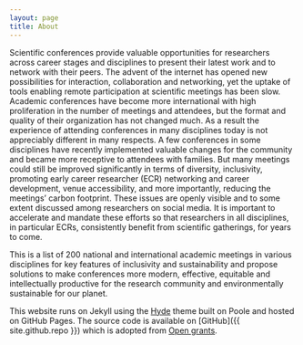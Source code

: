 ```yaml
---
layout: page
title: About
---
```


Scientific conferences provide valuable opportunities for researchers across career stages and disciplines to present their latest work and to network with their peers. The advent of the internet has opened new possibilities for interaction, collaboration and networking, yet the uptake of tools enabling remote participation at scientific meetings has been slow. Academic conferences have become more international with high proliferation in the number of meetings and attendees, but the format and quality of their organization has not changed much. As a result the experience of attending conferences in many disciplines today is not appreciably different in many respects. A few conferences in some disciplines have recently implemented valuable changes for the community and became more receptive to attendees with families. But many meetings could still be improved significantly in terms of diversity, inclusivity, promoting early career researcher (ECR) networking and career development, venue accessibility, and more importantly, reducing the meetings’ carbon footprint. These issues are openly visible and to some extent discussed among researchers on social media. It is important to accelerate and mandate these efforts so that researchers in all disciplines, in particular ECRs, consistently benefit from scientific gatherings, for years to come.

This is a list of 200 national and international academic meetings in various disciplines for key features of inclusivity and sustainability and propose solutions to make conferences more modern, effective, equitable and intellectually productive for the research community and environmentally sustainable for our planet. 


This website runs on Jekyll using the [Hyde](http://hyde.getpoole.com) theme built on Poole and hosted on GitHub Pages.
The source code is available on [GitHub]({{ site.github.repo }}) which is adopted from [Open grants](https://github.com/weecology/ogrants).

